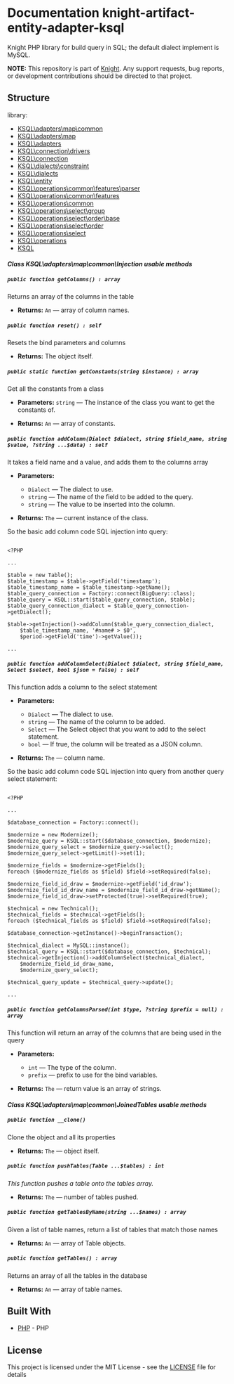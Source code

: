 # Documentation knight-artifact-entity-adapter-ksql

Knight PHP library for build query in SQL; the default dialect implement is MySQL.

**NOTE:** This repository is part of [Knight](https://github.com/energia-source/knight). Any
support requests, bug reports, or development contributions should be directed to
that project.

## Structure

library:
- [KSQL\adapters\map\common](https://github.com/energia-source/knight-artifact-entity-adapter-ksql/tree/main/lib/adapters/map/common)
- [KSQL\adapters\map](https://github.com/energia-source/knight-artifact-entity-adapter-ksql/tree/main/lib/adapters/map)
- [KSQL\adapters](https://github.com/energia-source/knight-artifact-entity-adapter-ksql/tree/main/lib/adapters)
- [KSQL\connection\drivers](https://github.com/energia-source/knight-artifact-entity-adapter-ksql/tree/main/lib/connection/drivers)
- [KSQL\connection](https://github.com/energia-source/knight-artifact-entity-adapter-ksql/tree/main/lib/connection)
- [KSQL\dialects\constraint](https://github.com/energia-source/knight-artifact-entity-adapter-ksql/tree/main/lib/dialects/constraint)
- [KSQL\dialects](https://github.com/energia-source/knight-artifact-entity-adapter-ksql/tree/main/lib/dialects)
- [KSQL\entity](https://github.com/energia-source/knight-artifact-entity-adapter-ksql/tree/main/lib/entity)
- [KSQL\operations\common\features\parser](https://github.com/energia-source/knight-artifact-entity-adapter-ksql/tree/main/lib/operations/common/features/parser)
- [KSQL\operations\common\features](https://github.com/energia-source/knight-artifact-entity-adapter-ksql/tree/main/lib/operations/common/features)
- [KSQL\operations\common](https://github.com/energia-source/knight-artifact-entity-adapter-ksql/tree/main/lib/operations/common)
- [KSQL\operations\select\group](https://github.com/energia-source/knight-artifact-entity-adapter-ksql/tree/main/lib/operations/select/group)
- [KSQL\operations\select\order\base](https://github.com/energia-source/knight-artifact-entity-adapter-ksql/tree/main/lib/operations/select/order/base)
- [KSQL\operations\select\order](https://github.com/energia-source/knight-artifact-entity-adapter-ksql/tree/main/lib/operations/select/order)
- [KSQL\operations\select](https://github.com/energia-source/knight-artifact-entity-adapter-ksql/tree/main/lib/operations/select)
- [KSQL\operations](https://github.com/energia-source/knight-artifact-entity-adapter-ksql/tree/main/lib/operations)
- [KSQL](https://github.com/energia-source/knight-knight-artifact-entity-adapter-ksql/blob/main/lib)

#### ***Class KSQL\adapters\map\common\Injection usable methods***

##### `public function getColumns() : array`

Returns an array of the columns in the table

 * **Returns:** `An` — array of column names.

##### `public function reset() : self`

Resets the bind parameters and columns

 * **Returns:** The object itself.

##### `public static function getConstants(string $instance) : array`

Get all the constants from a class

 * **Parameters:** `string` — The instance of the class you want to get the constants of.

 * **Returns:** `An` — array of constants.

##### `public function addColumn(Dialect $dialect, string $field_name, string $value, ?string ...$data) : self`

It takes a field name and a value, and adds them to the columns array

 * **Parameters:**
   * `Dialect` — The dialect to use.
   * `string` — The name of the field to be added to the query.
   * `string` — The value to be inserted into the column.

 * **Returns:** `The` — current instance of the class.

So the basic add column code SQL injection into query:

```

<?PHP

...

$table = new Table();
$table_timestamp = $table->getField('timestamp');
$table_timestamp_name = $table_timestamp->getName();
$table_query_connection = Factory::connect(BigQuery::class);
$table_query = KSQL::start($table_query_connection, $table);
$table_query_connection_dialect = $table_query_connection->getDialect();

$table->getInjection()->addColumn($table_query_connection_dialect,
	$table_timestamp_name, '#name# > $0',
	$period->getField('time')->getValue());

...

```

##### `public function addColumnSelect(Dialect $dialect, string $field_name, Select $select, bool $json = false) : self`

This function adds a column to the select statement

 * **Parameters:**
   * `Dialect` — The dialect to use.
   * `string` — The name of the column to be added.
   * `Select` — The Select object that you want to add to the select statement.
   * `bool` — If true, the column will be treated as a JSON column.

 * **Returns:** `The` — column name.

So the basic add column code SQL injection into query from another query select statement:

```

<?PHP

...

$database_connection = Factory::connect();

$modernize = new Modernize();
$modernize_query = KSQL::start($database_connection, $modernize);
$modernize_query_select = $modernize_query->select();
$modernize_query_select->getLimit()->set(1);

$modernize_fields = $modernize->getFields();
foreach ($modernize_fields as $field) $field->setRequired(false);

$modernize_field_id_draw = $modernize->getField('id_draw');
$modernize_field_id_draw_name = $modernize_field_id_draw->getName();
$modernize_field_id_draw->setProtected(true)->setRequired(true);

$technical = new Technical();
$technical_fields = $technical->getFields();
foreach ($technical_fields as $field) $field->setRequired(false);

$database_connection->getInstance()->beginTransaction();

$technical_dialect = MySQL::instance();
$technical_query = KSQL::start($database_connection, $technical);
$technical->getInjection()->addColumnSelect($technical_dialect,
	$modernize_field_id_draw_name,
	$modernize_query_select);

$technical_query_update = $technical_query->update();

...

```

##### `public function getColumnsParsed(int $type, ?string $prefix = null) : array`

This function will return an array of the columns that are being used in the query

 * **Parameters:**
   * `int` — The type of the column.
   * `prefix` — prefix to use for the bind variables.

 * **Returns:** `The` — return value is an array of strings.

#### ***Class KSQL\adapters\map\common\JoinedTables usable methods***

##### `public function __clone()`

Clone the object and all its properties

 * **Returns:** `The` — object itself.

##### `public function pushTables(Table ...$tables) : int`

*This function pushes a table onto the tables array.*

 * **Returns:** `The` — number of tables pushed.

##### `public function getTablesByName(string ...$names) : array`

Given a list of table names, return a list of tables that match those names

 * **Returns:** `An` — array of Table objects.

##### `public function getTables() : array`

Returns an array of all the tables in the database

 * **Returns:** `An` — array of table names.

## Built With

* [PHP](https://www.php.net/) - PHP

## License

This project is licensed under the MIT License - see the [LICENSE](LICENSE) file for details